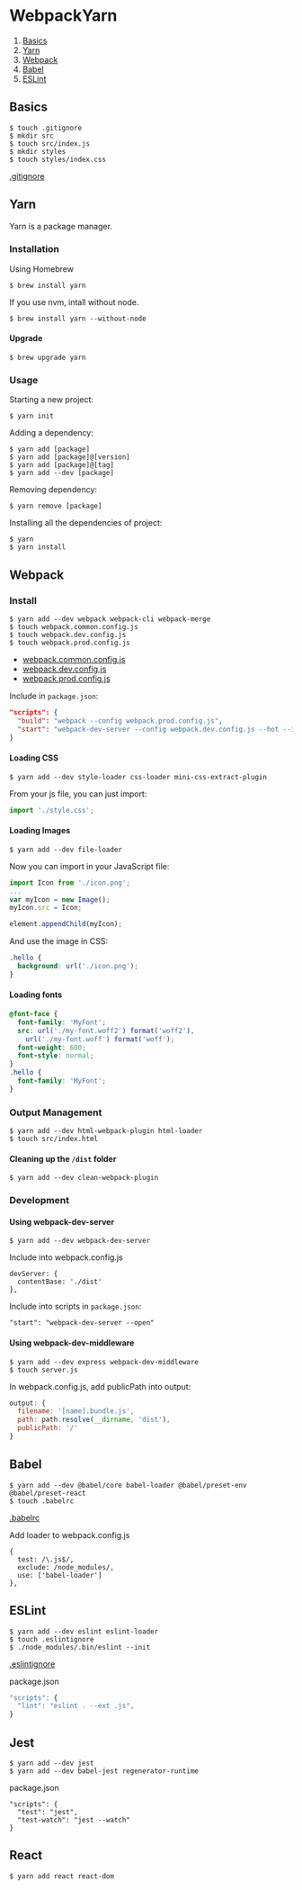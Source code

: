 # WebpackYarn

1. [Basics](#basics)
2. [Yarn](#yarn)
3. [Webpack](#webpack)
4. [Babel](#babel)
5. [ESLint](#eslint)

## Basics

```
$ touch .gitignore
$ mkdir src
$ touch src/index.js
$ mkdir styles
$ touch styles/index.css
```

[.gitignore](.gitignore)

## Yarn

Yarn is a package manager.

### Installation

Using Homebrew
```
$ brew install yarn
```

If you use nvm, intall without node.
```
$ brew install yarn --without-node
```

#### Upgrade

```
$ brew upgrade yarn
```

### Usage

Starting a new project:
```
$ yarn init
```

Adding a dependency:
```
$ yarn add [package]
$ yarn add [package]@[version]
$ yarn add [package]@[tag]
$ yarn add --dev [package]
```

Removing dependency:
```
$ yarn remove [package]
```

Installing all the dependencies of project:
```
$ yarn
$ yarn install
```

## Webpack

### Install

```
$ yarn add --dev webpack webpack-cli webpack-merge
$ touch webpack.common.config.js
$ touch webpack.dev.config.js
$ touch webpack.prod.config.js
```

* [webpack.common.config.js](webpack.common.config.js)
* [webpack.dev.config.js](webpack.dev.config.js)
* [webpack.prod.config.js](webpack.prod.config.js)

Include in `package.json`:
```json
"scripts": {
  "build": "webpack --config webpack.prod.config.js",
  "start": "webpack-dev-server --config webpack.dev.config.js --hot --inline"
}
```

#### Loading CSS

```
$ yarn add --dev style-loader css-loader mini-css-extract-plugin
```

From your js file, you can just import:
```javascript
import './style.css';
```

#### Loading Images

```
$ yarn add --dev file-loader
```

Now you can import in your JavaScript file:
```javascript
import Icon from './icon.png';
...
var myIcon = new Image();
myIcon.src = Icon;

element.appendChild(myIcon);
```

And use the image in CSS:
```css
.hello {
  background: url('./icon.png');
}
```

#### Loading fonts

```css
@font-face {
  font-family: 'MyFont';
  src: url('./my-font.woff2') format('woff2'),
    url('./my-font.woff') format('woff');
  font-weight: 600;
  font-style: normal;
}
.hello {
  font-family: 'MyFont';
}
```

### Output Management

```
$ yarn add --dev html-webpack-plugin html-loader
$ touch src/index.html
```

#### Cleaning up the `/dist` folder

```
$ yarn add --dev clean-webpack-plugin
```

### Development

#### Using webpack-dev-server

```
$ yarn add --dev webpack-dev-server
```

Include into webpack.config.js
```
devServer: {
  contentBase: './dist'
},
```

Include into scripts in `package.json`:
```
"start": "webpack-dev-server --open"
```

#### Using webpack-dev-middleware

```
$ yarn add --dev express webpack-dev-middleware
$ touch server.js
```

In webpack.config.js, add publicPath into output:
```javascript
output: {
  filename: '[name].bundle.js',
  path: path.resolve(__dirname, 'dist'),
  publicPath: '/'
}
```

## Babel

```
$ yarn add --dev @babel/core babel-loader @babel/preset-env @babel/preset-react
$ touch .babelrc
```

[.babelrc](.babelrc)

Add loader to webpack.config.js
```
{
  test: /\.js$/,
  exclude: /node_modules/,
  use: ['babel-loader']
},
```

## ESLint

```
$ yarn add --dev eslint eslint-loader
$ touch .eslintignore
$ ./node_modules/.bin/eslint --init
```
[.eslintignore](.eslintignore)

package.json
```javascript
"scripts": {
  "lint": "eslint . --ext .js",
}
```

## Jest

```
$ yarn add --dev jest
$ yarn add --dev babel-jest regenerator-runtime
```

package.json
```
"scripts": {
  "test": "jest",
  "test-watch": "jest --watch"
}
```


## React

```
$ yarn add react react-dom
```
